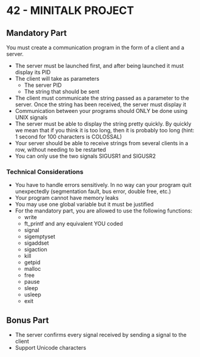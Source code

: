 # 42 - MINITALK PROJECT

## Mandatory Part
You must create a communication program in the form of a client and a server.
* The server must be launched first, and after being launched it must display its PID
* The client will take as parameters
  * The server PID
  * The string that should be sent
* The client must communicate the string passed as a parameter to the server. Once the string has been received, the server must display it
* Communication between your programs should ONLY be done using UNIX signals
* The server must be able to display the string pretty quickly. By quickly we mean that if you think it is too long, then it is probably too long (hint: 1 second for 100 characters is COLOSSAL)
* Your server should be able to receive strings from several clients in a row, without needing to be restarted
* You can only use the two signals SIGUSR1 and SIGUSR2

### Technical Considerations
* You have to handle errors sensitively. In no way can your program quit unexpectedly (segmentation fault, bus error, double free, etc.)
* Your program cannot have memory leaks
* You may use one global variable but it must be justified
* For the mandatory part, you are allowed to use the following functions:
  * write
  * ft_printf and any equivalent YOU coded
  * signal
  * sigemptyset
  * sigaddset
  * sigaction
  * kill
  * getpid
  * malloc
  * free
  * pause
  * sleep
  * usleep
  * exit 

## Bonus Part
* The server confirms every signal received by sending a signal to the client
* Support Unicode characters
